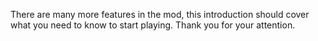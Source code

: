 There are many more features in the mod, this introduction should cover what you need to know to start playing. Thank you for your attention.
